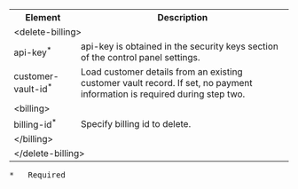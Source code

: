 
<div class="table-responsive">
<table class="table table-bordered table-striped table-vertical-middle">
    <tbody><tr>
        <th>Element</th>
        <th>Description</th>
    </tr>
    <tr>
        <td class="outerElement" colspan="2">&lt;delete-billing&gt;</td>
    </tr>
    <tr>
        <td>api-key<sup>*</sup></td>
        <td>api-key is obtained in the security keys section of the control panel settings.</td>
    </tr>
    <tr>
        <td>customer-vault-id<sup>*</sup></td>
        <td>Load customer details from an existing customer vault record. If set, no payment information is required during step two.</td>
    </tr>
    <tr>
        <td class="outerElement" colspan="2">&lt;billing&gt;</td>
    </tr>
    <tr>
        <td>billing-id<sup>*</sup></td>
        <td>Specify billing id to delete.</td>
    </tr>
    <tr>
        <td class="outerElement" colspan="2">&lt;/billing&gt;</td>
    </tr>
    <tr>
        <td class="outerElement" colspan="2">&lt;/delete-billing&gt;</td>
    </tr>
</tbody></table>
</div>

<pre>
* 	Required
</pre>